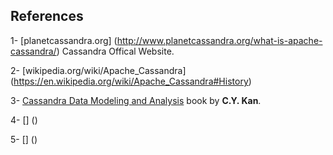 
## References


1- [planetcassandra.org] (http://www.planetcassandra.org/what-is-apache-cassandra/) Cassandra Offical Website.

2- [wikipedia.org/wiki/Apache_Cassandra] (https://en.wikipedia.org/wiki/Apache_Cassandra#History)

3- [Cassandra Data Modeling and Analysis](https://www.safaribooksonline.com/library/view/cassandra-data-modeling/9781783988884/)  book by **C.Y. Kan**.

4- [] ()

5- [] ()
